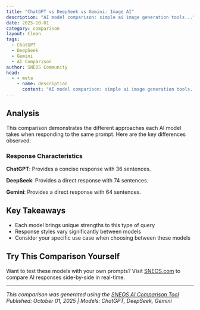 ```yaml
---
title: "ChatGPT vs DeepSeek vs Gemini: Image AI"
description: "AI model comparison: simple ai image generation tools..."
date: 2025-10-01
category: comparison
layout: Clean
tags:
  - ChatGPT
  - DeepSeek
  - Gemini
  - AI Comparison
author: SNEOS Community
head:
  - - meta
    - name: description
      content: "AI model comparison: simple ai image generation tools..."
---
```


<ChatComparison
  title="ChatGPT vs DeepSeek vs Gemini: Image AI"
  prompt="simple ai image generation tools"
  :responses='{
    "ChatGPT": "Here are some simple AI image generation tools that are easy to use:\n\n1. **DALL\u00B7E 2 / DALL\u00B7E 3 (by OpenAI)**  \n   - Description: Generate images from text prompts with high quality and creativity.  \n   - Website: [https://openai.com/dall-e](https://openai.com/dall-e)  \n   - Ease of use: User-friendly interface, just type your prompt and get images.\n\n2. **Craiyon (formerly DALL\u00B7E Mini)**  \n   - Description: A free, lightweight AI image generator inspired by DALL\u00B7E.  \n   - Website: [https://www.craiyon.com/](https://www.craiyon.com/)  \n   - Ease of use: Very simple; enter text prompts and receive images quickly.\n\n3. **Deep Dream Generator**  \n   - Description: Generates dream-like, surreal images from your photos or text.  \n   - Website: [https://deepdreamgenerator.com/](https://deepdreamgenerator.com/)  \n   - Ease of use: Simple upload or prompt-based generation.\n\n4. **NightCafe Studio**  \n   - Description: AI art generator using multiple algorithms like VQGAN\u002BCLIP or Stable Diffusion.  \n   - Website: [https://nightcafe.studio/](https://nightcafe.studio/)  \n   - Ease of use: Intuitive interface for beginners.\n\n5. **StarryAI**  \n   - Description: Text to image AI generator focusing on creating art from simple text prompts.  \n   - Website: [https://starryai.com/](https://starryai.com/)  \n   - Ease of use: Easy to use with mobile apps available.\n\n6. **Artbreeder**  \n   - Description: Create and modify images by blending existing images using AI.  \n   - Website: [https://www.artbreeder.com/](https://www.artbreeder.com/)  \n   - Ease of use: Drag and drop sliders to change image features.\n\nIf you\u0027re looking for extremely simple tools, Craiyon and NightCafe are great starting points without much learning curve. Let me know if you want recommendations based on specific uses!",
    "DeepSeek": "Of course! The world of AI image generation has exploded with amazing tools, many of which are very simple to use. Here is a breakdown of the best simple AI image generation tools, categorized by their primary use case.\n\n### Category 1: The Easiest \u0026 Most Popular (Text-to-Image)\n\nThese are the go-to tools for most people. You type a sentence, and they generate an image.\n\n#### **1. DALL-E 3 (via ChatGPT Plus or Microsoft Copilot)**\n*   **Best for:** The most accurate and creative interpretation of your prompts.\n*   **How it works:** Integrated directly into ChatGPT. You just have a conversation with the AI to create and refine your images.\n*   **Why it\u0027s simple:** You don\u0027t need to be an expert at \u0022prompt engineering.\u0022 ChatGPT helps you flesh out your idea into a detailed, effective prompt.\n*   **Cost:** Requires a paid ChatGPT Plus subscription. **However**, you can use a slightly less powerful version for **free** through **Microsoft Copilot** (formerly Bing Image Creator).\n\n#### **2. Midjourney**\n*   **Best for:** Highly artistic, stylized, and beautiful images with a distinct \u0022look.\u0022\n*   **How it works:** It operates entirely within Discord. You join the Midjourney server and type your prompts in a chat channel.\n*   **Why it\u0027s simple:** The interface is just a text box. While it has advanced parameters, you can create stunning images with just a simple sentence.\n*   **Cost:** Free trial with a limited number of generations, then paid subscription plans.\n\n#### **3. Canva AI (Magic Media)**\n*   **Best for:** People already using Canva for design, social media, or presentations.\n*   **How it works:** Inside Canva, you use the \u0022Apps\u0022 menu to find \u0022Magic Media\u0022 and type your prompt.\n*   **Why it\u0027s simple:** It\u0027s seamlessly integrated into a tool millions already use. You can generate an image and immediately place it into your design without any downloads or uploads.\n*   **Cost:** Free generations are limited; more are available with a Canva Pro subscription.\n\n#### **4. Leonardo.Ai**\n*   **Best for:** A powerful but user-friendly alternative with lots of control.\n*   **How it works:** A web-based platform with a clean dashboard. It offers many pre-trained models and styles to choose from.\n*   **Why it\u0027s simple:** The interface is intuitive, and you can get great results by just picking a popular model (like \u0022Leonardo Diffusion\u0022) and typing a prompt. It also offers a generous free tier.\n*   **Cost:** Free tier with a daily allowance of tokens; paid plans for heavy users.\n\n---\n\n### Category 2: Simple \u0026 Fun Mobile Apps\n\nThese are perfect for creating images on the go.\n\n#### **1. Wonder**\n*   **Best for:** A pure, simple, and fun mobile AI art experience.\n*   **How it works:** Download the app, type a prompt, and watch multiple images generate. It has various style filters built-in.\n*   **Why it\u0027s simple:** No complex settings. It\u0027s designed for instant creativity.\n*   **Cost:** Freemium model (free with ads/watermarks, subscription to remove them).\n\n#### **2. Wombo Dream**\n*   **Best for:** Quick, abstract, and artistic creations.\n*   **How it works:** Similar to Wonder. Enter a prompt, choose from a list of art styles (like \u0022Synthwave\u0022 or \u0022Ghibli\u0022), and generate.\n*   **Why it\u0027s simple:** Extremely straightforward with a focus on artistic styles over photorealism.\n*   **Cost:** Freemium model.\n\n---\n\n### Category 3: Simple Tools for Specific Tasks\n\n#### **1. Runway ML (Gen-1 \u0026 Gen-2)**\n*   **Best for:** **Video!** It\u0027s the simplest way to do AI video generation (text-to-video) and video style transfer.\n*   **How it works:** Upload a video or image, type a prompt to change its style, and generate a new video.\n*   **Why it\u0027s simple:** It applies the complex concept of video generation into a very clean, user-friendly interface.\n*   **Cost:** Free tier with watermark and limits; paid plans for higher quality and more exports.\n\n#### **2. Clipdrop by Stability AI**\n*   **Best for:** Quick image editing and generation tasks.\n*   **How it works:** A suite of simple tools: \u0022Text to Image,\u0022 \u0022Uncrop\u0022 (expand images), \u0022Cleanup\u0022 (remove objects), \u0022Reimagine\u0022 (create variations).\n*   **Why it\u0027s simple:** Each tool does one job very well with a minimal interface.\n*   **Cost:** Freemium model, with a generous free tier.\n\n### Quick-Start Guide for a Beginner\n\nIf you\u0027ve never done this before, here\u0027s the fastest way to try it **right now**:\n\n1.  **Go to Microsoft Copilot:** [https://copilot.microsoft.com/](https://copilot.microsoft.com/)\n2.  **Switch to \u0022Creative\u0022 mode.**\n3.  **In the chat, type:** \u0060Create an image of [your idea here]\u0060\n    *   *Example:* \u0060Create an image of a cute corgi astronaut floating in space, cartoon style.\u0060\n4.  **Hit Enter.** You\u0027ll get four generated images for free, powered by DALL-E 3.\n\n### Pro-Tip for Better Results (Prompting 101)\n\nEven with simple tools, better prompts make better images. Try this formula:\n\n**\u0060[Subject] \u002B [Action/Setting] \u002B [Style/Artist] \u002B [Details]\u0060**\n\n*   **Bad Prompt:** \u0060a dog\u0060\n*   **Good Prompt:** \u0060A majestic Siberian Husky with blue eyes, running through a snowy forest at sunrise, photorealistic, detailed fur, sharp focus\u0060\n\n**Start with the tools that offer free tiers (like Copilot, Leonardo.Ai, or Canva) and see which one you enjoy the most!**",
    "Gemini": "Okay, let\u0027s break down some simple AI image generation tools, focusing on user-friendliness and accessibility.  I\u0027ll categorize them a bit for clarity.\n\n**1. Web-Based, Beginner-Friendly Options (Often Free or Freemium):**\n\n*   **Craiyon (formerly DALL-E mini):**\n    *   **Simplicity:**  Extremely simple.  Just type in a text prompt, and it generates 9 images based on that prompt.\n    *   **Output Quality:** The images are often a bit quirky, surreal, or even low-resolution.  Don\u0027t expect photorealism. Good for humorous or abstract results.\n    *   **Free:** Mostly free with ads.\n    *   **Accessibility:** Very easy to use, no account usually required.\n    *   **Ideal For:** Experimenting, getting a quick and dirty image based on an idea, or generating something funny.\n    *   **Website:** craiyon.com\n\n*   **Bing Image Creator:**\n    *   **Simplicity:** Straightforward interface, powered by DALL-E 3.  Requires a Microsoft account.\n    *   **Output Quality:** Significantly better than Craiyon. Can produce more detailed and coherent images.\n    *   **Free:** Offers a \u0022boost\u0022 system. When you create an image, it uses a \u0022boost\u0022. Once the boost is gone, images can still be created but slower. More boosts are added periodically\n    *   **Accessibility:** Simple prompt interface.\n    *   **Ideal For:** Generating a variety of image types from simple to moderately complex prompts.\n    *   **Access:** You can access it either through the Bing search engine website, or the Microsoft Copilot website.\n\n*   **Fotor AI Image Generator:**\n    *   **Simplicity:** Web-based, easy to navigate.\n    *   **Output Quality:** Decent, can create various styles.\n    *   **Pricing:** Freemium. Offers a free tier with limitations (watermarks, fewer credits) and paid plans for more features and higher-resolution downloads.\n    *   **Accessibility:** Simple prompt interface, offers style options.\n    *   **Ideal For:** Quick image generation with different styles.\n    *   **Website:** fotor.com\n\n**2. Mobile Apps:**\n\n*   **Dream by WOMBO:**\n    *   **Simplicity:** Very simple mobile app.  Enter a text prompt, choose an art style, and generate.\n    *   **Output Quality:** Variable depending on the style chosen. Some styles produce better results than others.\n    *   **Free/Subscription:** Offers a free version with ads and limitations.  Subscription removes ads and unlocks more features.\n    *   **Accessibility:** Very easy to use on a mobile device.\n    *   **Ideal For:**  Generating stylized images on the go. Good for creating artistic variations of ideas.\n    *   **Platform:** iOS and Android.\n\n*   **StarryAI:**\n    *   **Simplicity:** Relatively easy to use, even on mobile.\n    *   **Output Quality:** Offers good quality images.\n    *   **Free/Credit System:** Uses a credit system. You get a certain number of free credits daily, and you can purchase more.\n    *   **Accessibility:** Available on iOS and Android.\n    *   **Ideal For:** Generating high-quality art with a free daily credit allowance.\n    *   **Platform:** iOS and Android.\n\n**3. Considerations When Choosing:**\n\n*   **Ease of Use:** How comfortable are you with typing prompts? Some tools require more specific and detailed prompts than others.\n*   **Image Quality:** What quality of output do you need?  Are you just experimenting, or do you need images for professional use?\n*   **Cost:**  Are you looking for a completely free tool, or are you willing to pay for a subscription or credits?\n*   **Control:** Do you want a lot of control over the image generation process, or are you happy with more random results?\n*   **Art Style:** Do you have a specific art style in mind? Some tools are better at generating certain styles than others.\n\n**Tips for Using AI Image Generators:**\n\n*   **Be Specific:** The more specific you are in your prompt, the better the results will be. Instead of \u0022a cat,\u0022 try \u0022a fluffy ginger cat wearing a top hat, sitting on a victorian chair, oil painting style.\u0022\n*   **Use Keywords:**  Think about the keywords that best describe what you want to see.\n*   **Experiment:**  Try different prompts and styles to see what works best.\n*   **Iterate:** If you don\u0027t like the first result, try tweaking your prompt and generating again.\n*   **Don\u0027t Expect Perfection:** AI image generators are still under development, so don\u0027t expect perfect results every time.\n\nI hope this helps!  Let me know if you have any other questions.\n"
  }'
  published-date="16:56"
/>

## Analysis

This comparison demonstrates the different approaches each AI model takes when responding to the same prompt. Here are the key differences observed:

### Response Characteristics

**ChatGPT**: Provides a concise response with 36 sentences. 

**DeepSeek**: Provides a direct response with 74 sentences. 

**Gemini**: Provides a direct response with 64 sentences. 

## Key Takeaways

- Each model brings unique strengths to this type of query
- Response styles vary significantly between models
- Consider your specific use case when choosing between these models

## Try This Comparison Yourself

Want to test these models with your own prompts? Visit [SNEOS.com](https://sneos.com) to compare AI responses side-by-side in real-time.

---

*This comparison was generated using the [SNEOS AI Comparison Tool](https://sneos.com)*
*Published: October 01, 2025 | Models: ChatGPT, DeepSeek, Gemini*
